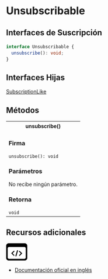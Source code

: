 # Unsubscribable

<h2 class="subtitle">Interfaces de Suscripción</h2>

```typescript
interface Unsubscribable {
  unsubscribe(): void;
}
```

## Interfaces Hijas

[SubscriptionLike](api/index/SubscriptionLike)

## Métodos

<table>
<tr><th>unsubscribe()</th></tr>
<tr><td>
<h3>Firma</h3>
<code>unsubscribe(): void</code>
<h3>Parámetros</h3>
No recibe ningún parámetro.

<h3>Retorna</h3>
<code>void</code>
</td></tr>
</table>

## Recursos adicionales

<a target="_blank" href="https://github.com/ReactiveX/rxjs/blob/6.5.5/src/internal/types.ts#L23-L28">
<img src="assets/icons/source-code.png" alt="Source code">
</a>
</div>

- <a target="_blank" href="https://rxjs.dev/api/index/interface/Unsubscribable">Documentación oficial en inglés</a>
